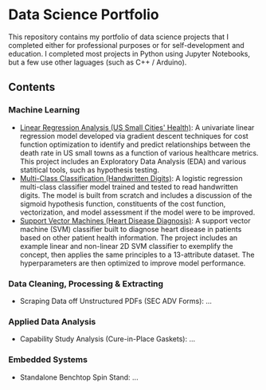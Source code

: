 # Data Science Portfolio

This repository contains my portfolio of data science projects that I completed either for professional purposes or for self-development and education. I completed most projects in Python using Jupyter Notebooks, but a few use other laguages (such as C++ / Arduino).

## Contents

### Machine Learning

   - [Linear Regression Analysis (US Small Cities' Health)](https://github.com/c-coyne/data_science_portfolio/tree/main/Machine%20Learning/Project%201%20-%20Linear%20Regression%20(US%20Small%20Cities'%20Health)): A univariate linear regression model developed via gradient descent techniques for cost function optimization to identify and predict relationships between the death rate in US small towns as a function of various healthcare metrics. This project includes an Exploratory Data Analysis (EDA) and various statitical tools, such as hypothesis testing.
  - [Multi-Class Classification (Handwritten Digits)](https://github.com/c-coyne/data_science_portfolio/tree/main/Machine%20Learning/Project%202%20-%20Multi-Class%20Classification%20(Handwritten%20Digits)): A logistic regression multi-class classifier model trained and tested to read handwritten digits. The model is built from scratch and includes a discussion of the sigmoid hypothesis function, constituents of the cost function, vectorization, and model assessment if the model were to be improved.
  - [Support Vector Machines (Heart Disease Diagnosis)](https://github.com/c-coyne/data_science_portfolio/tree/main/Machine%20Learning/Project%203%20-%20SVM%20Classifiers%20(Heart%20Disease%20Diagnosis)): A support vector machine (SVM) classifier built to diagnose heart disease in patients based on other patient health information. The project includes an example linear and non-linear 2D SVM classifier to exemplify the concept, then applies the same principles to a 13-attribute dataset. The hyperparameters are then optimized to improve model performance.

### Data Cleaning, Processing & Extracting

   - Scraping Data off Unstructured PDFs (SEC ADV Forms): ...

### Applied Data Analysis

   - Capability Study Analysis (Cure-in-Place Gaskets): ...

### Embedded Systems

   - Standalone Benchtop Spin Stand: ...
